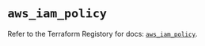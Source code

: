 # `aws_iam_policy`

Refer to the Terraform Registory for docs: [`aws_iam_policy`](https://registry.terraform.io/providers/hashicorp/aws/5.15.0/docs/resources/iam_policy).
